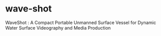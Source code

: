 # wave-shot
WaveShot : A Compact Portable Unmanned Surface Vessel for Dynamic Water Surface Videography and Media Production
